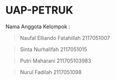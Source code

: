 # UAP-PETRUK
 Nama Anggota Kelompok :
 > Naufal Elliando Fatahillah 
   2117051007
   
 > Sinta Nurhalifah 
   2117051015
   
 > Putri Maharani 
   211705103983
   
 > Nurul Fadilah 
   2117051098
